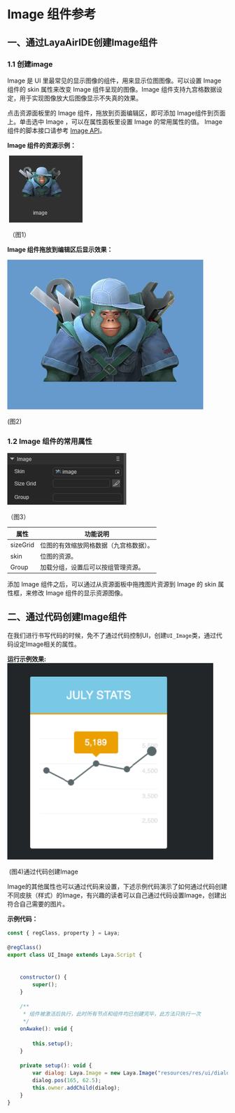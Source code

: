 # Image 组件参考



## 一、通过LayaAirIDE创建Image组件

###        1.1 创建image

Image 是 UI 里最常见的显示图像的组件，用来显示位图图像。可以设置 Image 组件的 skin 属性来改变 Image 组件呈现的图像。Image 组件支持九宫格数据设定，用于实现图像放大后图像显示不失真的效果。

点击资源面板里的 Image 组件，拖放到页面编辑区，即可添加 Image组件到页面上。单击选中 Image ，可以在属性面板里设置 Image 的常用属性的值。
        Image 组件的脚本接口请参考 [Image API](https://layaair.com/3.x/api/Chinese/index.html?version=3.0.0&type=2D&category=UI&class=laya.ui.Image)。

 **Image 组件的资源示例：**

​        ![图片0.png](img/1.png) 

​    （图1）

**Image 组件拖放到编辑区后显示效果：**

![图片0.png](img/2.png) 

(图2)    

### 1.2 Image 组件的常用属性

![图片0.png](img/3.png) 

（图3）

| **属性** | **功能说明**                           |
| -------- | -------------------------------------- |
| sizeGrid | 位图的有效缩放网格数据（九宫格数据）。 |
| skin     | 位图的资源。                           |
| Group    | 加载分组，设置后可以按组管理资源。     |

添加 Image 组件之后，可以通过从资源面板中拖拽图片资源到 Image 的 skin 属性框，来修改 Image 组件的显示资源图像。

## 二、通过代码创建Image组件

在我们进行书写代码的时候，免不了通过代码控制UI，创建`UI_Image`类，通过代码设定Image相关的属性。

**运行示例效果:**
​	![5](img/4.png) 

​	(图4)通过代码创建Image

Image的其他属性也可以通过代码来设置，下述示例代码演示了如何通过代码创建不同皮肤（样式）的Image，有兴趣的读者可以自己通过代码设置Image，创建出符合自己需要的图片。

**示例代码：**

```javascript
const { regClass, property } = Laya;

@regClass()
export class UI_Image extends Laya.Script {


    constructor() {
        super();
    }

    /**
     * 组件被激活后执行，此时所有节点和组件均已创建完毕，此方法只执行一次
     */
    onAwake(): void {

		this.setup();
	}

	private setup(): void {
		var dialog: Laya.Image = new Laya.Image("resources/res/ui/dialog (3).png");
		dialog.pos(165, 62.5);
		this.owner.addChild(dialog);
	}
}
```

